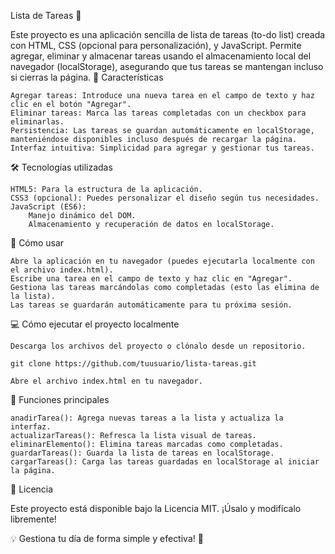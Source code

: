 Lista de Tareas 📝

Este proyecto es una aplicación sencilla de lista de tareas (to-do list) creada con HTML, CSS (opcional para personalización), y JavaScript. Permite agregar, eliminar y almacenar tareas usando el almacenamiento local del navegador (localStorage), asegurando que tus tareas se mantengan incluso si cierras la página.
🚀 Características

    Agregar tareas: Introduce una nueva tarea en el campo de texto y haz clic en el botón "Agregar".
    Eliminar tareas: Marca las tareas completadas con un checkbox para eliminarlas.
    Persistencia: Las tareas se guardan automáticamente en localStorage, manteniéndose disponibles incluso después de recargar la página.
    Interfaz intuitiva: Simplicidad para agregar y gestionar tus tareas.

🛠️ Tecnologías utilizadas

    HTML5: Para la estructura de la aplicación.
    CSS3 (opcional): Puedes personalizar el diseño según tus necesidades.
    JavaScript (ES6):
        Manejo dinámico del DOM.
        Almacenamiento y recuperación de datos en localStorage.

🌟 Cómo usar

    Abre la aplicación en tu navegador (puedes ejecutarla localmente con el archivo index.html).
    Escribe una tarea en el campo de texto y haz clic en "Agregar".
    Gestiona las tareas marcándolas como completadas (esto las elimina de la lista).
    Las tareas se guardarán automáticamente para tu próxima sesión.

💻 Cómo ejecutar el proyecto localmente

    Descarga los archivos del proyecto o clónalo desde un repositorio.

    git clone https://github.com/tuusuario/lista-tareas.git

    Abre el archivo index.html en tu navegador.

🧩 Funciones principales

    anadirTarea(): Agrega nuevas tareas a la lista y actualiza la interfaz.
    actualizarTareas(): Refresca la lista visual de tareas.
    eliminarElemento(): Elimina tareas marcadas como completadas.
    guardarTareas(): Guarda la lista de tareas en localStorage.
    cargarTareas(): Carga las tareas guardadas en localStorage al iniciar la página.

📜 Licencia

Este proyecto está disponible bajo la Licencia MIT. ¡Úsalo y modifícalo libremente!

💡 Gestiona tu día de forma simple y efectiva! 🎯
